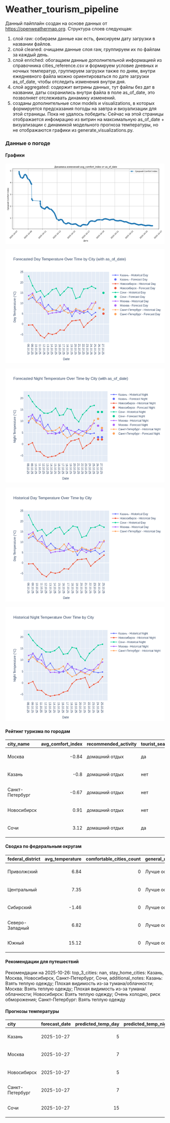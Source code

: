 # Weather_tourism_pipeline
Данный пайплайн создан на основе данных от https://openweathermap.org.
Структура слоев следующая:
  1) слой raw: 
  собираем данные как есть, фиксируем дату загрузки в названии файлов.
  2) слой cleaned:
  очищаем данные слоя raw, группируем их по файлам за каждый день.
  3) слой enriched:
  обогащаем данные дополнительной информацией из справочника cities_reference.csv и формируем условие дневных и ночных температур,
  группируем загрузки также по дням, внутри ежедневного файла можно ориентироваться по дате загрузки as_of_date, чтобы отследить изменения внутри дня.
  4) слой aggregated:
   содержит витрины данных, тут файлы без дат в названии, даты сохранились внутри файла в поле as_of_date, это позволняет отслеживать динамику изменений.
  6) созданы дополнительные слои models и visualizations, в которых формируется предсказания погоды на завтра и визуализации для этой страницы.
  Пока не удалось победить: Сейчас на этой страницы отображается инфомрацию из витрин на максимальную as_of_date + визуализации с динамикой модельного прогноза температуры, 
  но не отображаются графики из generate_visualizations.py.
<!-- WEATHER DATA START -->
### Данные о погоде

#### Графики
![Comfort Index Trend](data/visualizations/comfort_index_trend.png)

![Forecasted Day Temperature](data/visualizations/forecasted_day_temperature.png)

![Forecasted Night Temperature](data/visualizations/forecasted_night_temperature.png)

![Historical Day Temperature](data/visualizations/historical_day_temperature.png)

![Historical Night Temperature](data/visualizations/historical_night_temperature.png)

#### Рейтинг туризма по городам
| city_name       |   avg_comfort_index | recommended_activity   | tourist_season_match   | tourism_season   | tour_recommendation       | as_of_date          |
|:----------------|--------------------:|:-----------------------|:-----------------------|:-----------------|:--------------------------|:--------------------|
| Москва          |               -0.84 | домашний отдых         | да                     | Круглогодично    | домашний отдых в сезон    | 2025-10-26 04:26:00 |
| Казань          |               -0.8  | домашний отдых         | нет                    | Май-Сентябрь     | домашний отдых вне сезона | 2025-10-26 04:26:00 |
| Санкт-Петербург |               -0.67 | домашний отдых         | нет                    | Май-Сентябрь     | домашний отдых вне сезона | 2025-10-26 04:26:00 |
| Новосибирск     |                0.91 | домашний отдых         | нет                    | Июнь-Август      | домашний отдых вне сезона | 2025-10-26 04:26:00 |
| Сочи            |                3.12 | домашний отдых         | да                     | Май-Октябрь      | домашний отдых в сезон    | 2025-10-26 04:26:00 |

#### Сводка по федеральным округам
| federal_district   |   avg_temperature |   comfortable_cities_count | general_recommendation   | as_of_date          |
|:-------------------|------------------:|---------------------------:|:-------------------------|:--------------------|
| Приволжский        |              6.84 |                          0 | Лучше остаться дома      | 2025-10-26 04:26:00 |
| Центральный        |              7.35 |                          0 | Лучше остаться дома      | 2025-10-26 04:26:00 |
| Сибирский          |             -1.46 |                          0 | Лучше остаться дома      | 2025-10-26 04:26:00 |
| Северо-Западный    |              6.82 |                          0 | Лучше остаться дома      | 2025-10-26 04:26:00 |
| Южный              |             15.12 |                          0 | Лучше остаться дома      | 2025-10-26 04:26:00 |

#### Рекомендации для путешествий
Рекомендации на 2025-10-26: top_3_cities: nan, stay_home_cities: Казань, Москва, Новосибирск, Санкт-Петербург, Сочи, additional_notes: Казань: Взять теплую одежду; Плохая видимость из-за тумана/облачности; Москва: Взять теплую одежду; Плохая видимость из-за тумана/облачности; Новосибирск: Взять теплую одежду; Очень холодно, риск обморожения; Санкт-Петербург: Взять теплую одежду

#### Прогнозы температуры
| city            | forecast_date   |   predicted_temp_day |   predicted_temp_night | model_type       | as_of_date          |
|:----------------|:----------------|---------------------:|-----------------------:|:-----------------|:--------------------|
| Казань          | 2025-10-27      |                    5 |                      3 | LinearRegression | 2025-10-26 04:26:43 |
| Москва          | 2025-10-27      |                    7 |                      6 | LinearRegression | 2025-10-26 04:26:43 |
| Новосибирск     | 2025-10-27      |                    5 |                      2 | LinearRegression | 2025-10-26 04:26:43 |
| Санкт-Петербург | 2025-10-27      |                    7 |                      7 | LinearRegression | 2025-10-26 04:26:43 |
| Сочи            | 2025-10-27      |                   15 |                     14 | LinearRegression | 2025-10-26 04:26:43 |


<!-- WEATHER DATA END -->
